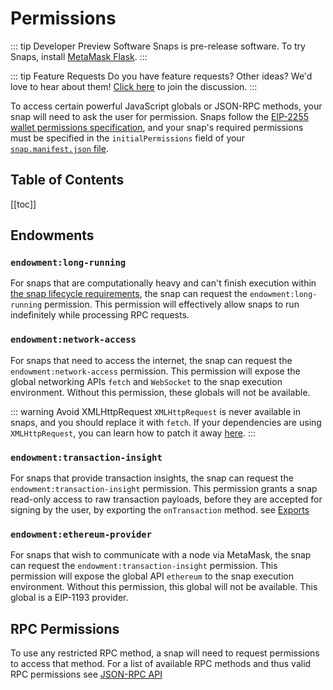 # Permissions

::: tip Developer Preview Software
Snaps is pre-release software. To try Snaps, install [MetaMask Flask](https://metamask.io/flask).
:::

::: tip Feature Requests
Do you have feature requests? Other ideas? We'd love to hear about them! [Click here](https://github.com/MetaMask/snaps-monorepo/discussions) to join the discussion.
:::

To access certain powerful JavaScript globals or JSON-RPC methods, your snap will need to ask the user for permission. Snaps follow the [EIP-2255 wallet permissions specification](https://eips.ethereum.org/EIPS/eip-2255), and your snap's required permissions must be specified in the `initialPermissions` field of your [`snap.manifest.json` file](./snaps-development-guide.md#the-snap-manifest).

## Table of Contents

[[toc]]

## Endowments

### `endowment:long-running`

For snaps that are computationally heavy and can't finish execution within [the snap lifecycle requirements](./snaps-development-guide.md#the-snap-lifecycle), the snap can request the `endowment:long-running` permission.
This permission will effectively allow snaps to run indefinitely while processing RPC requests.

### `endowment:network-access`

For snaps that need to access the internet, the snap can request the `endowment:network-access` permission. This permission will expose the global networking APIs `fetch` and `WebSocket` to the snap execution environment. Without this permission, these globals will not be available.

::: warning Avoid XMLHttpRequest
`XMLHttpRequest` is never available in snaps, and you should replace it with `fetch`. If your dependencies are using `XMLHttpRequest`, you can learn how to patch it away [here](./snaps-patching-dependencies.md#patching-the-use-of-xmlhttprequest).
:::

### `endowment:transaction-insight`

For snaps that provide transaction insights, the snap can request the `endowment:transaction-insight` permission. This permission grants a snap read-only access to raw transaction payloads, before they are accepted for signing by the user, by exporting the `onTransaction` method. see [Exports](./snaps-exports.html#ontransaction)

### `endowment:ethereum-provider`

For snaps that wish to communicate with a node via MetaMask, the snap can request the `endowment:transaction-insight` permission. This permission will expose the global API `ethereum` to the snap execution environment. Without this permission, this global will not be available. This global is a EIP-1193 provider.

## RPC Permissions

To use any restricted RPC method, a snap will need to request permissions to access that method. For a list of available RPC methods and thus valid RPC permissions see [JSON-RPC API](./snaps-rpc-api.html#restricted-methods)
